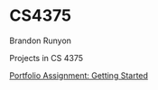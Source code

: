 # CS4375

Brandon Runyon

Projects in CS 4375

[Portfolio Assignment: Getting Started](Overview_of_ML.pdf)

